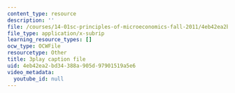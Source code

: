 ```yaml
---
content_type: resource
description: ''
file: /courses/14-01sc-principles-of-microeconomics-fall-2011/4eb42ea2bd34388a905d97901519a5e6_WRuAAoyEmY0.srt
file_type: application/x-subrip
learning_resource_types: []
ocw_type: OCWFile
resourcetype: Other
title: 3play caption file
uid: 4eb42ea2-bd34-388a-905d-97901519a5e6
video_metadata:
  youtube_id: null
---
```

